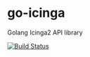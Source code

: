 # go-icinga

Golang Icinga2 API library

[![Build Status](https://travis-ci.org/xert/go-icinga2.svg?branch=master)](https://travis-ci.org/xert/go-icinga2)
